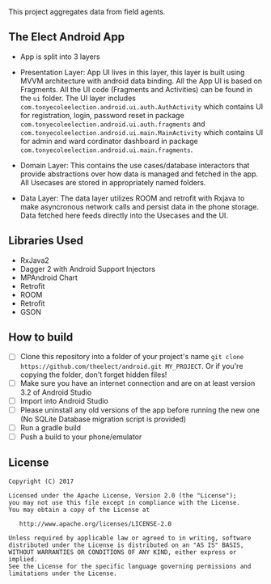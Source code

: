 
This project aggregates data from field agents.

## The Elect Android App
- App is split into 3 layers
 - Presentation Layer: App UI lives in this layer, this layer is built using MVVM architecture with android data binding. All the App UI is based on Fragments. All the UI code (Fragments and Activities) can be found in the `ui` folder. The UI layer includes  `com.tonyecoleelection.android.ui.auth.AuthActivity` which contains UI for registration, login, password reset in package `com.tonyecoleelection.android.ui.auth.fragments` and `com.tonyecoleelection.android.ui.main.MainActivity` which contains UI for admin and ward cordinator dashboard in package `com.tonyecoleelection.android.ui.main.fragments`.

 - Domain Layer: This contains the use cases/database interactors that provide abstractions over how data is managed and fetched in the app. All Usecases are stored in appropriately named folders.

 - Data Layer: The data layer utilizes ROOM and retrofit with Rxjava to make asyncronous network calls and persist data in the phone storage. Data fetched here feeds directly into the Usecases and the UI.

 ## Libraries Used
 - RxJava2
 - Dagger 2 with Android Support Injectors
 - MPAndroid Chart
 - Retrofit
 - ROOM
 - Retrofit
 - GSON

## How to build

- [ ] Clone this repository into a folder of your project's name `git clone https://github.com/theelect/android.git MY_PROJECT`. Or if you're copying the folder, don't forget hidden files!
- [ ] Make sure you have an internet connection and are on at least version 3.2 of Android Studio
- [ ] Import into Android Studio
- [ ] Please uninstall any old versions of the app before running the new one (No SQLite Database migration script is provided)
- [ ] Run a gradle build
- [ ] Push a build to your phone/emulator

## License

    Copyright (C) 2017

    Licensed under the Apache License, Version 2.0 (the "License");
    you may not use this file except in compliance with the License.
    You may obtain a copy of the License at

       http://www.apache.org/licenses/LICENSE-2.0

    Unless required by applicable law or agreed to in writing, software
    distributed under the License is distributed on an "AS IS" BASIS,
    WITHOUT WARRANTIES OR CONDITIONS OF ANY KIND, either express or implied.
    See the License for the specific language governing permissions and
    limitations under the License.
